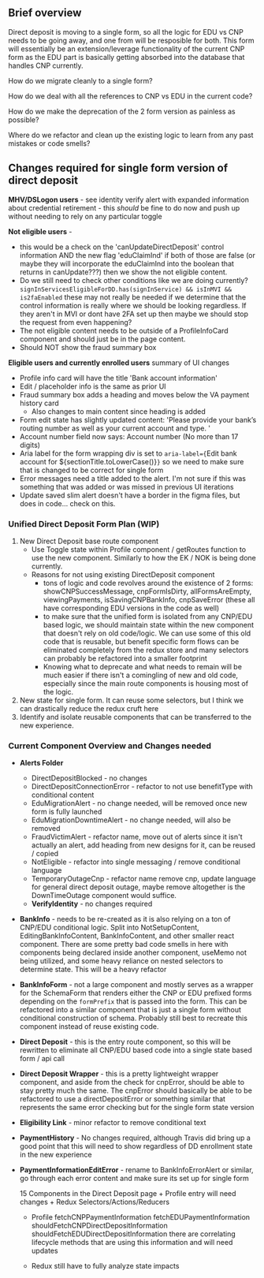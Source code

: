 ## Brief overview

Direct deposit is moving to a single form, so all the logic for EDU vs CNP needs to be going away, and one from will be resposible for both. This form will essentially be an extension/leverage functionality of the current CNP form as the EDU part is basically getting absorbed into the database that handles CNP currently.

How do we migrate cleanly to a single form?

How do we deal with all the references to CNP vs EDU in the current code?

How do we make the deprecation of the 2 form version as painless as possible?

Where do we refactor and clean up the existing logic to learn from any past mistakes or code smells?


## Changes required for single form version of direct deposit

**MHV/DSLogon users** - see identity verify alert with expanded information about credential retirement - this _should_ be fine to do now and push up without needing to rely on any particular toggle

**Not eligible users** - 
- this would be a check on the 'canUpdateDirectDeposit' control information AND the new flag 'eduClaimInd' if both of those are false (or maybe they will incorporate the eduClaimInd into the boolean that returns in canUpdate???) then we show the not eligible content. 
- Do we still need to check other conditions like we are doing currently? `signInServicesEligibleForDD.has(signInService) && isInMVI && is2faEnabled` these may not really be needed if we determine that the control information is really where we should be looking regardless. If they aren't in MVI or dont have 2FA set up then maybe we should stop the request from even happening?
- The not eligible content needs to be outside of a ProfileInfoCard component and should just be in the page content.
- Should NOT show the fraud summary box

**Eligible users and currently enrolled users** summary of UI changes
- Profile info card will have the title 'Bank account information'
- Edit / placeholder info is the same as prior UI
- Fraud summary box adds a heading and moves below the VA payment history card
	- Also changes to main content since heading is added
- Form edit state has slightly updated content: 'Please provide your bank’s routing number as well as your current account and type. '
- Account number field now says: Account number (No more than 17 digits)
- Aria label for the form wrapping div is set to `aria-label={`Edit bank account for ${sectionTitle.toLowerCase()}`}` so we need to make sure that is changed to be correct for single form
- Error messages need a title added to the alert. I'm not sure if this was something that was added or was missed in previous UI iterations
- Update saved slim alert doesn't have a border in the figma files, but does in code... check on this.



### Unified Direct Deposit Form Plan (WIP)

1. New Direct Deposit base route component
	- Use Toggle state within Profile component / getRoutes function to use the new component. Similarly to how the EK / NOK is being done currently.
	- Reasons for not using existing DirectDeposit component
		- tons of logic and code revolves around the existence of 2 forms: showCNPSuccessMessage, cnpFormIsDirty, allFormsAreEmpty, viewingPayments, isSavingCNPBankInfo, cnpSaveError (these all have corresponding EDU versions in the code as well)
		- to make sure that the unified form is isolated from any CNP/EDU based logic, we should maintain state within the new component that doesn't rely on old code/logic. We can use some of this old code that is reusable, but benefit specific form flows can be eliminated completely from the redux store and many selectors can probably be refactored into a smaller footprint
		- Knowing what to deprecate and what needs to remain will be much easier if there isn't a comingling of new and old code, especially since the main route components is housing most of the logic.
2. New state for single form. It can reuse some selectors, but I think we can drastically reduce the redux cruft here
3. Identify and isolate reusable components that can be transferred to the new experience.

### Current Component Overview and Changes needed
	
- **Alerts Folder**
  - DirectDepositBlocked - no changes
  - DirectDepositConnectionError - refactor to not use benefitType with conditional content
  - EduMigrationAlert - no change needed, will be removed once new form is fully launched
  - EduMigrationDowntimeAlert - no change needed, will also be removed
  - FraudVictimAlert - refactor name, move out of alerts since it isn't actually an alert, add heading from new designs for it, can be reused / copied
  - NotEligible - refactor into single messaging / remove conditional language
  - TemporaryOutageCnp - refactor name remove cnp, update language for general direct deposit outage, maybe remove altogether is the DownTimeOutage component would suffice.
  - **VerifyIdentity** - no changes required
  
- **BankInfo** - needs to be re-created as it is also relying on a ton of CNP/EDU conditional logic. Split into NotSetupContent, EditingBankInfoContent, BankInfoContent, and other smaller react component. There are some pretty bad code smells in here with components being declared inside another component, useMemo not being utilized, and some heavy reliance on nested selectors to determine state. This will be a heavy refactor

- **BankInfoForm** - not a large component and mostly serves as a wrapper for the SchemaForm that renders either the CNP or EDU prefixed forms depending on the `formPrefix` that is passed into the form. This can be refactored into a similar component that is just a single form without conditional construction of schema. Probably still best to recreate this component instead of reuse existing code.

- **Direct Deposit** - this is the entry route component, so this will be rewritten to eliminate all CNP/EDU based code into a single state based form / api call

- **Direct Deposit Wrapper** - this is a pretty lightweight wrapper component, and aside from the check for cnpError, should be able to stay pretty much the same. The cnpError should basically be able to be refactored to use a directDepositError or something similar that represents the same error checking but for the single form state version

- **Eligibility Link** - minor refactor to remove conditional text

- **PaymentHistory** - No changes required, although Travis did bring up a good point that this will need to show regardless of DD enrollment state in the new experience

- **PaymentInformationEditError** - rename to BankInfoErrorAlert or similar, go through each error content and make sure its set up for single form
  
  15 Components in the Direct Deposit page + Profile entry will need changes + Redux Selectors/Actions/Reducers
  
  - Profile
    fetchCNPPaymentInformation
    fetchEDUPaymentInformation
    shouldFetchCNPDirectDepositInformation
    shouldFetchEDUDirectDepositInformation
    there are correlating lifecycle methods that are using this information and will need updates

  - Redux
   still have to fully analyze state impacts
